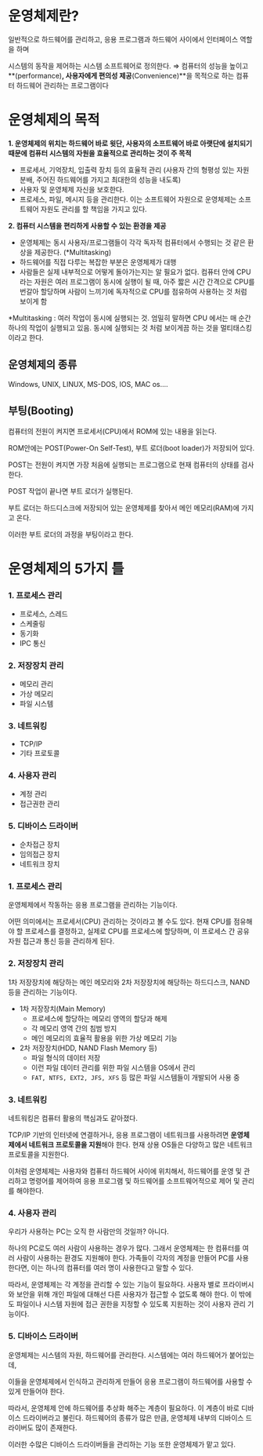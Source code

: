 # 운영체제란?

일반적으로 하드웨어를 관리하고, 응용 프로그램과 하드웨어 사이에서 인터페이스 역할을 하며

시스템의 동작을 제어하는 시스템 소프트웨어로 정의한다.
⇒ 컴퓨터의 성능을 높이고**(performance)**, 사용자에게 편의성 제공**(Convenience)**을 목적으로 하는 컴퓨터 하드웨어 관리하는 프로그램이다

# **운영체제의 목적**

**1. 운영체제의 위치는 하드웨어 바로 윗단, 사용자의 소프트웨어 바로 아랫단에 설치되기 때문에 컴퓨터 시스템의 자원을 효율적으로 관리하는 것이 주 목적**

- 프로세서, 기억장치, 입출력 장치 등의 효율적 관리 (사용자 간의 형평성 있는 자원 분배, 주어진 하드웨어를 가지고 최대한의 성능을 내도록)
- 사용자 및 운영체제 자신을 보호한다.
- 프로세스, 파일, 메시지 등을 관리한다. 이는 소프트웨어 자원으로 운영체제는 소프트웨어 자원도 관리를 할 책임을 가지고 있다.

**2. 컴퓨터 시스템을 편리하게 사용할 수 있는 환경을 제공**

- 운영체제는 동시 사용자/프로그램들이 각각 독자적 컴퓨터에서 수행되는 것 같은 환상을 제공한다. (\*Multitasking)
- 하드웨어를 직접 다루는 복잡한 부분은 운영체제가 대행
- 사람들은 실제 내부적으로 어떻게 돌아가는지는 알 필요가 없다. 컴퓨터 안에 CPU라는 자원은 여러 프로그램이 동시에 실행이 될 때, 아주 짧은 시간 간격으로 CPU를 번갈아 할당하며 사람이 느끼기에 독자적으로 CPU를 점유하여 사용하는 것 처럼 보이게 함

\*Multitasking : 여러 작업이 동시에 실행되는 것. 엄밀히 말하면 CPU 에서는 매 순간 하나의 작업이 실행되고 있음. 동시에 실행되는 것 처럼 보이게끔 하는 것을 멀티태스킹이라고 한다.

## 운영체제의 종류

Windows, UNIX, LINUX, MS-DOS, IOS, MAC os....

## 부팅(Booting)

컴퓨터의 전원이 켜지면 프로세서(CPU)에서 ROM에 있는 내용을 읽는다.

ROM안에는 POST(Power-On Self-Test), 부트 로더(boot loader)가 저장되어 있다.

POST는 전원이 켜지면 가장 처음에 실행되는 프로그램으로 현재 컴퓨터의 상태를 검사한다.

POST 작업이 끝나면 부트 로더가 실행된다.

부트 로더는 하드디스크에 저장되어 있는 운영체제를 찾아서 메인 메모리(RAM)에 가지고 온다.

이러한 부트 로더의 과정을 부팅이라고 한다.

# 운영체제의 5가지 틀

### **1. 프로세스 관리**

- 프로세스, 스레드
- 스케줄링
- 동기화
- IPC 통신

### **2. 저장장치 관리**

- 메모리 관리
- 가상 메모리
- 파일 시스템

### **3. 네트워킹**

- TCP/IP
- 기타 프로토콜

### **4. 사용자 관리**

- 계정 관리
- 접근권한 관리

### **5. 디바이스 드라이버**

- 순차접근 장치
- 임의접근 장치
- 네트워크 장치

### 1. **프로세스 관리**

운영체제에서 작동하는 응용 프로그램을 관리하는 기능이다.

어떤 의미에서는 프로세서(CPU) 관리하는 것이라고 볼 수도 있다. 현재 CPU를 점유해야 할 프로세스를 결정하고, 실제로 CPU를 프로세스에 할당하며, 이 프로세스 간 공유 자원 접근과 통신 등을 관리하게 된다.

### 2. **저장장치 관리**

1차 저장장치에 해당하는 메인 메모리와 2차 저장장치에 해당하는 하드디스크, NAND 등을 관리하는 기능이다.

- 1차 저장장치(Main Memory)
  - 프로세스에 할당하는 메모리 영역의 할당과 해제
  - 각 메모리 영역 간의 침범 방지
  - 메인 메모리의 효율적 활용을 위한 가상 메모리 기능
- 2차 저장장치(HDD, NAND Flash Memory 등)
  - 파일 형식의 데이터 저장
  - 이런 파일 데이터 관리를 위한 파일 시스템을 OS에서 관리
  - `FAT, NTFS, EXT2, JFS, XFS` 등 많은 파일 시스템들이 개발되어 사용 중

### 3. **네트워킹**

네트워킹은 컴퓨터 활용의 핵심과도 같아졌다.

TCP/IP 기반의 인터넷에 연결하거나, 응용 프로그램이 네트워크를 사용하려면 **운영체제에서 네트워크 프로토콜을 지원**해야 한다. 현재 상용 OS들은 다양하고 많은 네트워크 프로토콜을 지원한다.

이처럼 운영체제는 사용자와 컴퓨터 하드웨어 사이에 위치해서, 하드웨어를 운영 및 관리하고 명령어를 제어하여 응용 프로그램 및 하드웨어를 소프트웨어적으로 제어 및 관리를 해야한다.

### 4. **사용자 관리**

우리가 사용하는 PC는 오직 한 사람만의 것일까? 아니다.

하나의 PC로도 여러 사람이 사용하는 경우가 많다. 그래서 운영체제는 한 컴퓨터를 여러 사람이 사용하는 환경도 지원해야 한다. 가족들이 각자의 계정을 만들어 PC를 사용한다면, 이는 하나의 컴퓨터를 여러 명이 사용한다고 말할 수 있다.

따라서, 운영체제는 각 계정을 관리할 수 있는 기능이 필요하다. 사용자 별로 프라이버시와 보안을 위해 개인 파일에 대해선 다른 사용자가 접근할 수 없도록 해야 한다. 이 밖에도 파일이나 시스템 자원에 접근 권한을 지정할 수 있도록 지원하는 것이 사용자 관리 기능이다.

### 5. **디바이스 드라이버**

운영체제는 시스템의 자원, 하드웨어를 관리한다. 시스템에는 여러 하드웨어가 붙어있는데,

이들을 운영체제에서 인식하고 관리하게 만들어 응용 프로그램이 하드웨어를 사용할 수 있게 만들어야 한다.

따라서, 운영체제 안에 하드웨어를 추상화 해주는 계층이 필요하다. 이 계층이 바로 디바이스 드라이버라고 불린다. 하드웨어의 종류가 많은 만큼, 운영체제 내부의 디바이스 드라이버도 많이 존재한다.

이러한 수많은 디바이스 드라이버들을 관리하는 기능 또한 운영체제가 맡고 있다.

